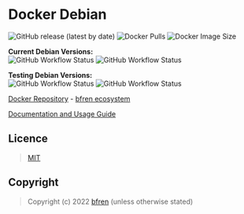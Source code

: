 # Docker Debian

![GitHub release (latest by date)](https://img.shields.io/github/v/release/bfren/docker-debian) ![Docker Pulls](https://img.shields.io/endpoint?url=https%3A%2F%2Fbfren.dev%2Fdocker%2Fpulls%2Fdebian?) ![Docker Image Size](https://img.shields.io/endpoint?url=https%3A%2F%2Fbfren.dev%2Fdocker%2Fsize%2Fdebian)<br/>

**Current Debian Versions:**<br/>
![GitHub Workflow Status](https://img.shields.io/github/workflow/status/bfren/docker-debian/dev-debian10?label=buster+(10)) ![GitHub Workflow Status](https://img.shields.io/github/workflow/status/bfren/docker-debian/dev-debian11?label=bullseye+(11))

**Testing Debian Versions:**<br/>
![GitHub Workflow Status](https://img.shields.io/github/workflow/status/bfren/docker-debian/dev-debian12?label=bookworm+(12)) ![GitHub Workflow Status](https://img.shields.io/github/workflow/status/bfren/docker-debian/dev-debiansid?label=sid)

[Docker Repository](https://hub.docker.com/r/bfren/debian) - [bfren ecosystem](https://github.com/bfren/docker)

[Documentation and Usage Guide](https://docs.bfren.dev/docker/debian)

## Licence

> [MIT](https://mit.bfren.dev/2022)

## Copyright

> Copyright (c) 2022 [bfren](https://bfren.dev) (unless otherwise stated)
